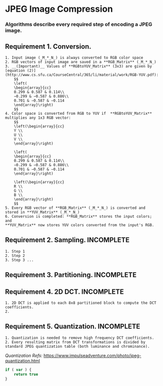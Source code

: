 # JPEG Image Compression
### Algorithms describe every required step of encoding a JPEG image.


## Requirement 1. Conversion.
    1. Input image (_M_*_N_) is always converted to RGB color space
    2. RGB vectors of input image are saved in a **RGB_Matrix** (_M_*_N_)
    3. __(Important)__ Values of **RGBtoYUV_Matrix** (3x3) are given by [equation (2)](http://www.cs.sfu.ca/CourseCentral/365/li/material/work/RGB-YUV.pdf):
        $$
        \left(
        \begin{array}{cc}
        0.299 & 0.587 & 0.114\\
        −0.299 & −0.587 & 0.886\\
        0.701 & −0.587 & −0.114
        \end{array}\right)
        $$
    4. Color space is converted from RGB to YUV if  **RGBtoYUV_Matrix** multiplies any 1x3 RGB vector:
        $$
        \left(\begin{array}{cc}
        Y \\
        U \\
        V \\
        \end{array}\right)
        
        \left(
        \begin{array}{cc}
        0.299 & 0.587 & 0.114\\
        −0.299 & −0.587 & 0.886\\
        0.701 & −0.587 & −0.114
        \end{array}\right)
        
        \left(\begin{array}{cc}
        R \\
        G \\
        B \\
        \end{array}\right)
        $$
    5. Every RGB vector of **RGB_Matrix** (_M_*_N_) is converted and stored in **YUV_Matrix** (_M_*_N_)
    6. Conversion is completed: **RGB_Matrix** stores the input colors; and 
    **YUV_Matrix** now stores YUV colors converted from the input's RGB.


## Requirement 2. Sampling. **INCOMPLETE**
    1. Step 1
    2. Step 2
    3. Step 3 ...
    
    


## Requirement 3. Partitioning. **INCOMPLETE**




## Requirement 4. 2D DCT. **INCOMPLETE**
    1. 2D DCT is applied to each 8x8 partitioned block to compute the DCT coefficients.
    2. 
    
    
    
## Requirement 5. Quantization. **INCOMPLETE**
    1. Quantization is needed to remove high frequency DCT coefficients.
    2. Every resulting matrix from DCT transformations is divided by standard JPEG quantization table (both luminance and chrominance).
    
    
_Quantization Refs:_
https://www.impulseadventure.com/photo/jpeg-quantization.html





















```javascript
if ( var ) {
    return true
}
```

